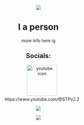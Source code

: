 
<div align="center">
  <img src="https://discord-readme-badge.vercel.app/api?id=1187124067283783731"> <br>
  <h1>I a person</h1>
  <p>more info here ig</p>
  <h2>Socials:</h2>
  <ul style="list-style: none;">
    <li><img alt="youtube icon" width="100px" src="https://static.vecteezy.com/system/resources/thumbnails/018/930/572/small/youtube-logo-youtube-icon-transparent-free-png.png" /></li>
    <li>https://www.youtube.com/@STPv2.2</li>
  </ul>

  <img src="https://github-readme-stats.vercel.app/api/top-langs/?username=STPv22&theme=radical">

  <p>
    <a href="https://skillicons.dev">
      <img src="https://skillicons.dev/icons?i=js,html,css,java,p5js,vscode,windows" />
    </a>
  </p>
</div>
